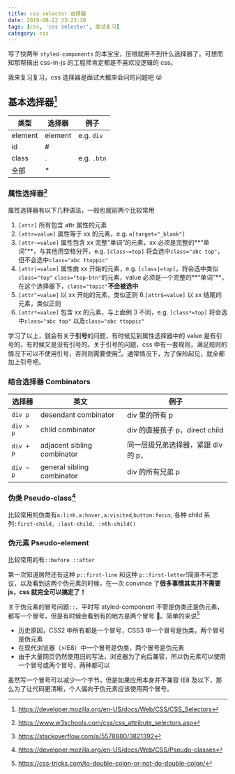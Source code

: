 ```yaml
---
title: css selector 选择器
date: 2019-08-22 23:23:30
tags: [css, 'css selector', 面试复习]
category: css
---
```


写了快两年 `styled-components` 的本宝宝，压根就用不到什么选择器了。可想而知那帮搞出 css-in-js 的工程师肯定都是不喜欢没逻辑的 css。

我来复习复习，css 选择器是面试大概率会问的问题吧 😝

## 基本选择器[^1]

| 类型    | 选择器  | 例子        |
| ------- | ------- | ----------- |
| element | element | e.g. `div`  |
| id      | #       |             |
| class   | .       | e.g. `.btn` |
| 全部    | \*      |             |

### 属性选择器[^2]

属性选择器有以下几种语法，一般也就前两个比较常用

1. `[attr]` 所有包含 attr 属性的元素
2. `[attr=value]` 属性等于 xx 的元素，e.g. `a[target="_blank"]`
3. `[attr~=value]` 属性包含 xx 完整“单词”的元素，xx 必须是完整的**“单词”**，与其他用空格分开，e.g. `[class~=top]` 将会选中`class="abc top"`，但不会选中`class="abc ttoppic"`
4. `[attr|=value]` 属性由 xx 开始的元素，e.g. `[class|=top]`，将会选中类似`class="top"` `class="top-btn"`的元素，value 必须是一个完整的**“单词”**，在这个选择器下，`class="topic"`**不会被选中**
5. `[attr^=value]` 以 xx 开始的元素，类似正则 6.`[attr$=value]` 以 xx 结尾的元素，类似正则
6. `[attr*=value]` 包含 xx 的元素，与上面例 3 不同，e.g. `[class*=top]` 将会选中`class="abc top"` 以及`class="abc ttoppic"`

学习了以上，就会有关于**引号**的问题，有时候见到属性选择器中的 value 是有引号的，有时候又是没有引号的。关于引号的问题，css 中有一套规则，满足规则的情况下可以不使用引号，否则则需要使用[^3]。通常情况下，为了保险起见，就全都加上引号吧。

### 结合选择器 Combinators

| 选择器    | 英文                        | 例子                                |
| --------- | --------------------------- | ----------------------------------- |
| `div p`   | desendant combinator        | div 里的所有 p                      |
| `div > p` | child combinator            | div 的直接孩子 p，direct child      |
| `div + p` | adjacent sibling combinator | 同一层级兄弟选择器，紧跟 div 的 p， |
| `div ~ p` | general sibling combinator  | div 的所有兄弟 p                    |

### 伪类 Pseudo-class[^4]

比较常用的伪类有`a:link,a:hover,a:visited`,`button:focus`, 各种 child 系列`:first-child, :last-child, :nth-child()`

### 伪元素 Pseudo-element

比较常用的有`::before ::after`

第一次知道居然还有这种 `p::first-line` 和这种 `p::first-letter`!简直不可思议，以及看到这两个伪元素的时候，在一次 convince 了**很多事情其实并不需要 js，css 就完全可以搞定了！**

关于伪元素的冒号问题`::`，平时写 styled-component 不管是伪类还是伪元素，都写一个冒号，但是有时候会看到有的地方是两个冒号 🤔。简单的来说[^5]

- 历史原因，CSS2 中所有都是一个冒号，CSS3 中一个冒号是伪类，两个冒号是伪元素
- 在现代浏览器（>IE8）中一个冒号是伪类，两个冒号是伪元素
- 由于大量网页仍然使用旧的写法，浏览器为了向后兼容，所以伪元素可以使用一个冒号或两个冒号，两种都可以

虽然写一个冒号可以减少一个字节，但是如果应用本身并不兼容 IE8 及以下，那么为了让代码更清晰，个人偏向于伪元素应该使用两个冒号。

[^1]: https://developer.mozilla.org/en-US/docs/Web/CSS/CSS_Selectors
[^2]: https://www.w3schools.com/css/css_attribute_selectors.asp
[^3]: https://stackoverflow.com/a/5578880/3821392
[^4]: https://developer.mozilla.org/en-US/docs/Web/CSS/Pseudo-classes
[^5]: https://css-tricks.com/to-double-colon-or-not-do-double-colon/
